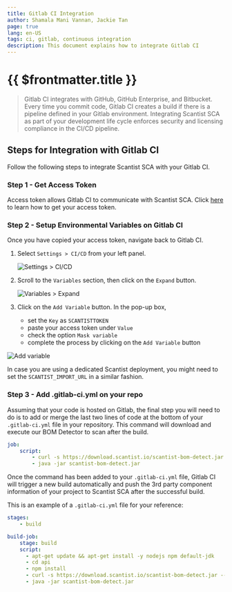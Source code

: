 ```yaml
---
title: Gitlab CI Integration
author: Shamala Mani Vannan, Jackie Tan
page: true
lang: en-US
tags: ci, gitlab, continuous integration
description: This document explains how to integrate Gitlab CI
---
```


<ClientOnly>

# {{ $frontmatter.title }}

>Gitlab CI integrates with GitHub, GitHub Enterprise, and Bitbucket. Every time you commit code, Gitlab CI creates a build if there is a pipeline defined in your Gitlab environment. Integrating Scantist SCA as part of your development life cycle enforces security and licensing compliance in the CI/CD pipeline. 

## Steps for Integration with Gitlab CI

Follow the following steps to integrate Scantist SCA with your Gitlab CI.

### Step 1 - Get Access Token

Access token allows Gitlab CI to communicate with Scantist SCA. Click [here](#) to learn how to get your access token.

### Step 2 - Setup Environmental Variables on Gitlab CI

Once you have copied your access token, navigate back to Gitlab CI.

1. Select `Settings > CI/CD` from your left panel.

    ![Settings > CI/CD](/images/Build-based-Scan-CICD-Pipeline/gitlab/step2.1.png)

2. Scroll to the `Variables` section, then click on the `Expand` button.

    ![Variables > Expand](/images/Build-based-Scan-CICD-Pipeline/gitlab/step2.2.png)

3. Click on the `Add Variable` button. In the pop-up box,
    - set the `Key` as `SCANTISTTOKEN`
    - paste your access token under `Value`
    - check the option `Mask variable`
    - complete the process by clicking on the `Add Variable` button

![Add variable](/images/Build-based-Scan-CICD-Pipeline/gitlab/step2.3.png)

In case you are using a dedicated Scantist deployment, you might need to set the `SCANTIST_IMPORT_URL` in a similar fashion.

### Step 3 - Add .gitlab-ci.yml on your repo

Assuming that your code is hosted on Gitlab, the final step you will need to do is to add or merge the last two lines of code at the bottom of your `.gitlab-ci.yml` file in your repository. This command will download and execute our BOM Detector to scan after the build.

```yaml
job:
    script: 
        - curl -s https://download.scantist.io/scantist-bom-detect.jar --output scantist-bom-detect.jar
        - java -jar scantist-bom-detect.jar
```

Once the command has been added to your `.gitlab-ci.yml` file, Gitlab CI will trigger a new build automatically and push the 3rd party component information of your project to Scantist SCA after the successful build.

This is an example of a `.gitlab-ci.yml` file for your reference:

```yaml
stages:
    - build

build-job:
    stage: build
    script:
      - apt-get update && apt-get install -y nodejs npm default-jdk
      - cd api
      - npm install
      - curl -s https://download.scantist.io/scantist-bom-detect.jar --output scantist-bom-detect.jar
      - java -jar scantist-bom-detect.jar
```

</ClientOnly>
